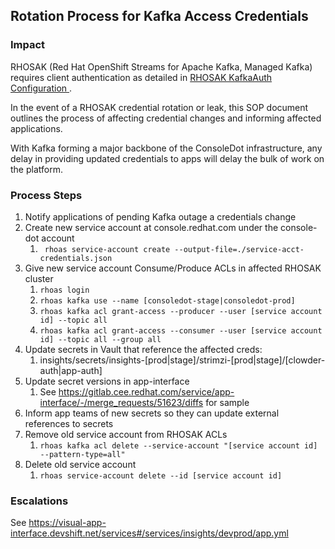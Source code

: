 ## Rotation Process for Kafka Access Credentials

### Impact

RHOSAK (Red Hat OpenShift Streams for Apache Kafka, Managed Kafka) requires client authentication as detailed in [RHOSAK KafkaAuth Configuration
](https://docs.google.com/document/d/1MFJmHFXBT6vycDyb_AllV3cgj5WzUI6frlBWItD1YCw/).

In the event of a RHOSAK credential rotation or leak, this SOP document outlines the process of affecting credential changes and informing affected applications.  

With Kafka forming a major backbone of the ConsoleDot infrastructure, any delay in providing updated credentials to apps will delay the bulk of work on the platform.

### Process Steps

1. Notify applications of pending Kafka outage a credentials change
2. Create new service account at console.redhat.com under the console-dot account
    1. ` rhoas service-account create --output-file=./service-acct-credentials.json`
3. Give new service account Consume/Produce ACLs in affected RHOSAK cluster
    1. `rhoas login`
    2. `rhoas kafka use --name [consoledot-stage|consoledot-prod]`
    3. `rhoas kafka acl grant-access --producer --user [service account id] --topic all`
    4. `rhoas kafka acl grant-access --consumer --user [service account id] --topic all --group all`
4. Update secrets in Vault that reference the affected creds:
    1. insights/secrets/insights-[prod|stage]/strimzi-[prod|stage]/[clowder-auth|app-auth]
5. Update secret versions in app-interface
    1. See https://gitlab.cee.redhat.com/service/app-interface/-/merge_requests/51623/diffs for sample
6. Inform app teams of new secrets so they can update external references to secrets
7. Remove old service account from RHOSAK ACLs
    1.  `rhoas kafka acl delete --service-account "[service account id] --pattern-type=all"`
8. Delete old service account
    1. `rhoas service-account delete --id [service account id]`


### Escalations

See https://visual-app-interface.devshift.net/services#/services/insights/devprod/app.yml
